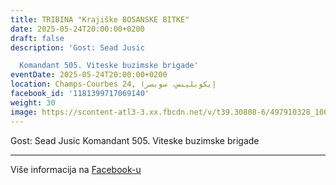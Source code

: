 ```yaml
---
title: TRIBINA "Krajiške BOSANSKE BITKE"
date: 2025-05-24T20:00:00+0200
draft: false
description: 'Gost: Sead Jusic

  Komandant 505. Viteske buzimske brigade'
eventDate: 2025-05-24T20:00:00+0200
location: Champs-Courbes 24, ‏إيكوبلينس‏، ‏سويسرا‏
facebook_id: '1181399717069140'
weight: 30
image: https://scontent-atl3-3.xx.fbcdn.net/v/t39.30808-6/497910328_1007825038144762_7375653666811415510_n.jpg?_nc_cat=110&ccb=1-7&_nc_sid=9e60e4&_nc_ohc=ZY6aKuO25qkQ7kNvwGIZ5cI&_nc_oc=Adni6avKeiBPRkbmEHZmSnYXptvOi_fJjTHJbuZ-5lO3Il4piqozS8_m2edehvFGzIc&_nc_zt=23&_nc_ht=scontent-atl3-3.xx&edm=ABTKTjYEAAAA&_nc_gid=eYMrwvp243GFc6JURPaclw&oh=00_AfUFbaHCvSRlips2EGzHgwi8zMw9fQnuNtMNp85I2s9eFw&oe=68AAFA2F
---
```


Gost: Sead Jusic
Komandant 505. Viteske buzimske brigade

---

Više informacija na [Facebook-u](https://facebook.com/events/1181399717069140)